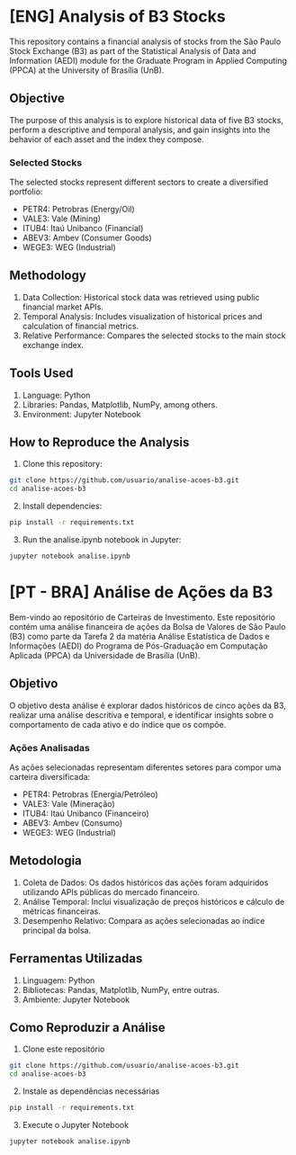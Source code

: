 # [ENG] Analysis of B3 Stocks

This repository contains a financial analysis of stocks from the São Paulo Stock Exchange (B3) as part of the Statistical Analysis of Data and Information (AEDI) module for the Graduate Program in Applied Computing (PPCA) at the University of Brasília (UnB).

## Objective

The purpose of this analysis is to explore historical data of five B3 stocks, perform a descriptive and temporal analysis, and gain insights into the behavior of each asset and the index they compose.

### Selected Stocks

The selected stocks represent different sectors to create a diversified portfolio:

- PETR4: Petrobras (Energy/Oil)
- VALE3: Vale (Mining)
- ITUB4: Itaú Unibanco (Financial)
- ABEV3: Ambev (Consumer Goods)
- WEGE3: WEG (Industrial)

## Methodology

1. Data Collection: Historical stock data was retrieved using public financial market APIs.
2. Temporal Analysis: Includes visualization of historical prices and calculation of financial metrics.
3. Relative Performance: Compares the selected stocks to the main stock exchange index.

## Tools Used

1. Language: Python
2. Libraries: Pandas, Matplotlib, NumPy, among others.
3. Environment: Jupyter Notebook

## How to Reproduce the Analysis

1. Clone this repository:
```bash
git clone https://github.com/usuario/analise-acoes-b3.git
cd analise-acoes-b3
```

2. Install dependencies:
```bash
pip install -r requirements.txt
```

3. Run the analise.ipynb notebook in Jupyter:
```bash
jupyter notebook analise.ipynb
```


# [PT - BRA] Análise de Ações da B3

Bem-vindo ao repositório de Carteiras de Investimento. Este repositório contém uma análise financeira de ações da Bolsa de Valores de São Paulo (B3) como parte da Tarefa 2 da matéria Análise Estatística de Dados e Informações (AEDI) do Programa de Pós-Graduação em Computação Aplicada (PPCA) da Universidade de Brasília (UnB).

## Objetivo

O objetivo desta análise é explorar dados históricos de cinco ações da B3, realizar uma análise descritiva e temporal, e identificar insights sobre o comportamento de cada ativo e do índice que os compõe.

### Ações Analisadas

As ações selecionadas representam diferentes setores para compor uma carteira diversificada:

- PETR4: Petrobras (Energia/Petróleo)
- VALE3: Vale (Mineração)
- ITUB4: Itaú Unibanco (Financeiro)
- ABEV3: Ambev (Consumo)
- WEGE3: WEG (Industrial)

## Metodologia

1. Coleta de Dados: Os dados históricos das ações foram adquiridos utilizando APIs públicas do mercado financeiro.
2. Análise Temporal: Inclui visualização de preços históricos e cálculo de métricas financeiras.
3. Desempenho Relativo: Compara as ações selecionadas ao índice principal da bolsa.

## Ferramentas Utilizadas

1. Linguagem: Python
2. Bibliotecas: Pandas, Matplotlib, NumPy, entre outras.
3. Ambiente: Jupyter Notebook

## Como Reproduzir a Análise 

1. Clone este repositório
```bash
git clone https://github.com/usuario/analise-acoes-b3.git
cd analise-acoes-b3
```

2. Instale as dependências necessárias
```bash
pip install -r requirements.txt
```

3. Execute o Jupyter Notebook
```bash
jupyter notebook analise.ipynb
```
